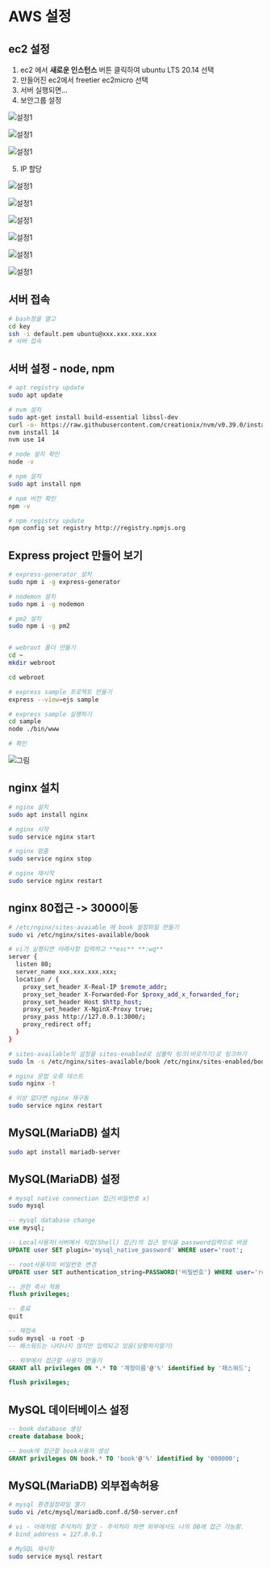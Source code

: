 # AWS 설정
## ec2 설정
1. ec2 에서 **새로운 인스턴스** 버튼 클릭하여 ubuntu LTS 20.14 선택
2. 만들어진 ec2에서 freetier ec2micro 선택
3. 서버 실행되면...
4. 보안그룹 설정

![설정1](./img/02.jpg)

![설정1](./img/03.jpg)

![설정1](./img/04.jpg)

5. IP 할당

![설정1](./img/05.jpg)

![설정1](./img/06.jpg)

![설정1](./img/07.jpg)

![설정1](./img/08.jpg)

![설정1](./img/09.jpg)

![설정1](./img/10.jpg)

## 서버 접속
```bash
# bash창을 열고
cd key
ssh -i default.pem ubuntu@xxx.xxx.xxx.xxx
# 서버 접속
```

## 서버 설정 - node, npm
```bash
# apt registry update
sudo apt update

# nvm 설치
sudo apt-get install build-essential libssl-dev
curl -o- https://raw.githubusercontent.com/creationix/nvm/v0.39.0/install.sh | bash
nvm install 14
nvm use 14

# node 설치 확인
node -v

# npm 설치
sudo apt install npm

# npm 버전 확인
npm -v

# npm registry update
npm config set registry http://registry.npmjs.org
```

## Express project 만들어 보기
```bash
# express-generator 설치
sudo npm i -g express-generator

# nodemon 설치
sudo npm i -g nodemon

# pm2 설치
sudo npm i -g pm2


# webroot 폴더 만들기
cd ~
mkdir webroot

cd webroot

# express sample 프로젝트 만들기
express --view=ejs sample

# express sample 실행하기
cd sample
node ./bin/www

# 확인
```
![그림](./img/11.jpg)

## nginx 설치
```bash
# nginx 설치
sudo apt install nginx

# nginx 시작
sudo service nginx start

# nginx 멈춤
sudo service nginx stop

# nginx 재시작
sudo service nginx restart
```

## nginx 80접근 -> 3000이동
```bash
# /etc/nginx/sites-avaiable 에 book 설정파일 만들기
sudo vi /etc/nginx/sites-available/book

# vi가 실행되면 아래사항 입력하고 **esc** **:wq**
server {
  listen 80;
  server_name xxx.xxx.xxx.xxx;
  location / {
    proxy_set_header X-Real-IP $remote_addr;
    proxy_set_header X-Forwarded-For $proxy_add_x_forwarded_for;
    proxy_set_header Host $http_host;
    proxy_set_header X-NginX-Proxy true;
    proxy_pass http://127.0.0.1:3000/;
    proxy_redirect off;
  }
}

# sites-available의 설정을 sites-enabled로 심볼릭 링크(바로가기)로 링크하기
sudo ln -s /etc/nginx/sites-available/book /etc/nginx/sites-enabled/book

# nginx 문법 오류 테스트
sudo nginx -t

# 이상 없다면 nginx 재구동
sudo service nginx restart
```


## MySQL(MariaDB) 설치
```bash
sudo apt install mariadb-server
```

## MySQL(MariaDB) 설정
```bash
# mysql native connection 접근(비밀번호 x)
sudo mysql
```
```sql
-- mysql database change
use mysql;

-- Local사용자(서버에서 직접(Shell) 접근)의 접근 방식을 password입력으로 바꿈
UPDATE user SET plugin='mysql_native_password' WHERE user='root';

-- root사용자의 비밀번호 변경
UPDATE user SET authentication_string=PASSWORD('비밀번호') WHERE user='root';

-- 권한 즉시 적용
flush privileges;

-- 종료
quit

-- 재접속
sudo mysql -u root -p
-- 패스워드는 나타나지 않지만 입력되고 있음(당황하지말기)

-- 외부에서 접근할 사용자 만들기
GRANT all privileges ON *.* TO '계정이름'@'%' identified by '패스워드';

flush privileges;
```

## MySQL 데이터베이스 설정
```sql
-- book database 생성
create database book;

-- book에 접근할 book사용자 생성
GRANT privileges ON book.* TO 'book'@'%' identified by '000000';
```


## MySQL(MariaDB) 외부접속허용
```bash
# mysql 환경설정파일 열기
sudo vi /etc/mysql/mariadb.conf.d/50-server.cnf

# vi - 아래처럼 주석처리 할것 - 주석처리 하면 외부에서도 나의 DB에 접근 가능함.
# bind_address = 127.0.0.1

# MySQL 재시작
sudo service mysql restart
```
